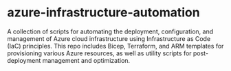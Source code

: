 # azure-infrastructure-automation
A collection of scripts for automating the deployment, configuration, and management of Azure cloud infrastructure using Infrastructure as Code (IaC) principles. This repo includes Bicep, Terraform, and ARM templates for provisioning various Azure resources, as well as utility scripts for post-deployment management and optimization.
